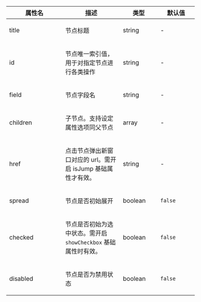 <table class="layui-table">
  <colgroup>
    <col width="150">
    <col>
    <col width="100">
    <col width="100">
  </colgroup>
  <thead>
    <tr>
      <th>属性名</th>
      <th>描述</th>
      <th>类型</th>
      <th>默认值</th>
    </tr> 
  </thead>
  <tbody>
    <tr>
<td>title</td>
<td>
  
节点标题

</td>
<td>string</td>
<td>-</td>
    </tr>
    <tr>
<td>id</td>
<td>
  
节点唯一索引值，用于对指定节点进行各类操作

</td>
<td>string</td>
<td>-</td>
    </tr>
    <tr>
<td>field</td>
<td>
  
节点字段名

</td>
<td>string</td>
<td>-</td>
    </tr>
    <tr>
<td>children</td>
<td>
  
子节点。支持设定属性选项同父节点

</td>
<td>array</td>
<td>-</td>
    </tr>
    <tr>
<td>href</td>
<td>
  
点击节点弹出新窗口对应的 url。需开启 isJump 基础属性才有效。

</td>
<td>string</td>
<td>-</td>
    </tr>
    <tr>
<td>spread</td>
<td>
  
节点是否初始展开

</td>
<td>boolean</td>
<td>

`false`

</td>
    </tr>
    <tr>
<td>checked</td>
<td>
  
节点是否初始为选中状态。需开启 `showCheckbox` 基础属性时有效。

</td>
<td>boolean</td>
<td>

`false`

</td>
    </tr>
    <tr>
<td>disabled</td>
<td>
  
节点是否为禁用状态

</td>
<td>boolean</td>
<td>

`false`

</td>
    </tr>
  </tbody>
</table>
